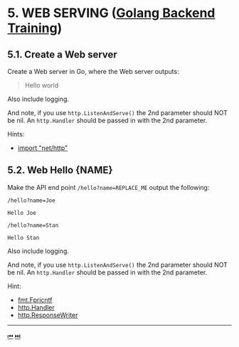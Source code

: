# 5. WEB SERVING ([Golang Backend Training](../../README.md))

## 5.1. Create a Web server

Create a Web server in Go, where the Web server outputs:
> Hello world

Also include logging.

And note, if you use `http.ListenAndServe()` the 2nd parameter should NOT be nil. An `http.Handler` should be passed in with the 2nd parameter.

Hints:
* [import "net/http"](https://golang.org/pkg/net/http/)

## 5.2. Web Hello {NAME}

Make the API end point `/hello?name=REPLACE_ME` output the following:

`/hello?name=Joe`
```
Hello Joe
```


`/hello?name=Stan`
```
Hello Stan
```
Also include logging.

And note, if you use `http.ListenAndServe()` the 2nd parameter should NOT be nil. An `http.Handler` should be passed in with the 2nd parameter.

Hint:
* [fmt.Fpricntf](https://golang.org/pkg/fmt/#Fprintf)
* [http.Handler](https://golang.org/pkg/net/http/#Handler)
* [http.ResponseWriter](https://golang.org/pkg/net/http/#ResponseWriter)

-----


[⏮](../logging/README.md) [⏭️](../json/README.md)
